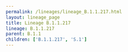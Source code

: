```yaml
---
permalink: /lineages/lineage_B.1.1.217.html
layout: lineage_page
title: Lineage B.1.1.217
lineage: B.1.1.217
parent: B.1.1
children: ['B.1.1.217', 'S.1']
---
```

